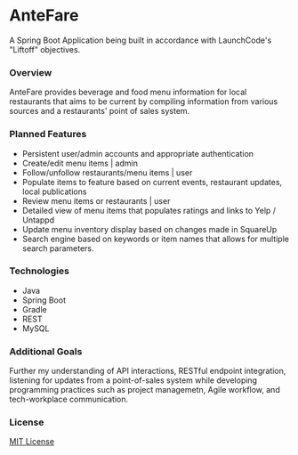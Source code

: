 # AnteFare
A Spring Boot Application being built in accordance with LaunchCode's "Liftoff" objectives.

### Overview
AnteFare provides beverage and food menu information for local restaurants that aims to be current by compiling information from various sources and a restaurants' point of sales system.

### Planned Features
* Persistent user/admin accounts and appropriate authentication
* Create/edit menu items | admin
* Follow/unfollow restaurants/menu items | user
* Populate items to feature based on current events, restaurant updates, local publications
* Review menu items or restaurants | user
* Detailed view of menu items that populates ratings and links to Yelp / Untappd
* Update menu inventory display based on changes made in SquareUp
* Search engine based on keywords or item names that allows for multiple search parameters.

### Technologies
* Java
* Spring Boot
* Gradle
* REST
* MySQL

### Additional Goals
Further my understanding of API interactions, RESTful endpoint integration, listening for updates from a point-of-sales system while developing programming practices such as project managemetn, Agile workflow, and tech-workplace communication.

### License
[MIT License](https://opensource.org/licenses/MIT)
